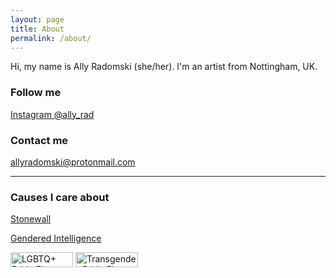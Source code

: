 ```yaml
---
layout: page
title: About
permalink: /about/
---
```


Hi, my name is Ally Radomski (she/her). I'm an artist from Nottingham, UK.

### Follow me

[Instagram @ally_rad](https://www.instagram.com/ally_rad/)

### Contact me

[allyradomski@protonmail.com](mailto:allyradomski@protonmail.com)

----

### Causes I care about

[Stonewall](https://www.stonewall.org.uk)

[Gendered Intelligence](https://genderedintelligence.co.uk/)

<img src="{{ site.baseurl }}/images/pride.png" alt="LGBTQ+ Pride Flag" width="100vh" height="24px"/>
<img src="{{ site.baseurl }}/images/trans.png" alt="Transgender Pride Flag" width="100vh" height="24px"/>
